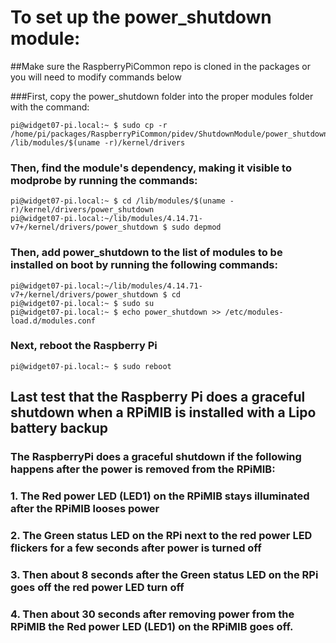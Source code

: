 # To set up the power_shutdown module:
##Make sure the RaspberryPiCommon repo is cloned in the packages or you will need to modify commands below

###First, copy the power_shutdown folder into the proper modules folder with the command:
```console
pi@widget07-pi.local:~ $ sudo cp -r /home/pi/packages/RaspberryPiCommon/pidev/ShutdownModule/power_shutdown /lib/modules/$(uname -r)/kernel/drivers
```
### Then, find the module's dependency, making it visible to modprobe by running the commands:
```console
pi@widget07-pi.local:~ $ cd /lib/modules/$(uname -r)/kernel/drivers/power_shutdown
pi@widget07-pi.local:~/lib/modules/4.14.71-v7+/kernel/drivers/power_shutdown $ sudo depmod
```
### Then, add power_shutdown to the list of modules to be installed on boot by running the following commands:
```console
pi@widget07-pi.local:~/lib/modules/4.14.71-v7+/kernel/drivers/power_shutdown $ cd
pi@widget07-pi.local:~ $ sudo su
pi@widget07-pi.local:~ $ echo power_shutdown >> /etc/modules-load.d/modules.conf
```
### Next, reboot the Raspberry Pi
```console
pi@widget07-pi.local:~ $ sudo reboot
```
## Last test that the Raspberry Pi does a graceful shutdown when a RPiMIB is installed with a Lipo battery backup
### The RaspberryPi does a graceful shutdown if the following happens after the power is removed from the RPiMIB:
### 1. The Red power LED (LED1) on the RPiMIB stays illuminated after the RPiMIB looses power
### 2. The Green status LED on the RPi next to the red power LED flickers for a few seconds after power is turned off
### 3. Then about 8 seconds after the Green status LED on the RPi goes off the red power LED turn off
### 4. Then about 30 seconds after removing power from the RPiMIB the Red power LED (LED1) on the RPiMIB goes off.
